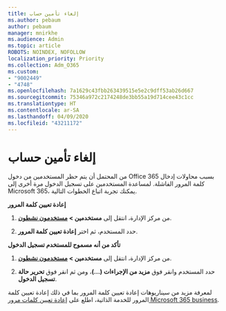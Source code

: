 ```yaml
---
title: إلغاء تأمين حساب
ms.author: pebaum
author: pebaum
manager: mnirkhe
ms.audience: Admin
ms.topic: article
ROBOTS: NOINDEX, NOFOLLOW
localization_priority: Priority
ms.collection: Adm_O365
ms.custom:
- "9002449"
- "4748"
ms.openlocfilehash: 7a1629c43fbb263439515e5e2c9dff53ab26d667
ms.sourcegitcommit: 75346a972c2174248de3bb55a19d714cee43c1cc
ms.translationtype: HT
ms.contentlocale: ar-SA
ms.lasthandoff: 04/09/2020
ms.locfileid: "43211172"
---
```

# <a name="unlocking-an-account"></a>إلغاء تأمين حساب

من المحتمل أن يتم حظر المستخدمين من دخول Office 365 بسبب محاولات إدخال كلمة المرور الفاشلة. لمساعدة المستخدمين على تسجيل الدخول مرة أخرى إلى Microsoft 365، يمكنك تجربة اتباع الخطوات التالية.

**إعادة تعيين كلمة المرور**

1. من مركز الإدارة، انتقل إلى **مستخدمين > [مستخدمون نشطون](https://admin.microsoft.com/Adminportal/Home?source=applauncher#/users)**.

2. حدد المستخدم، ثم اختر **إعادة تعيين كلمة المرور**.

**تأكد من أنه مسموح للمستخدم تسجيل الدخول**

1. من مركز الإدارة، انتقل إلى **مستخدمين > [مستخدمون نشطون](https://admin.microsoft.com/Adminportal/Home?source=applauncher#/users)**.

2. حدد المستخدم وانقر فوق **مزيد من الإجراءات (...)**، ومن ثم انقر فوق **تحرير حالة تسجيل الدخول**. 

لمعرفة مزيد من سيناريوهات إعادة تعيين كلمة المرور بما في ذلك إعادة تعيين كلمة المرور للخدمة الذاتية، اطلع على [إعادة تعيين كلمات مرور Microsoft 365 business](https://docs.microsoft.com/microsoft-365/admin/add-users/reset-passwords?view=o365-worldwide).
